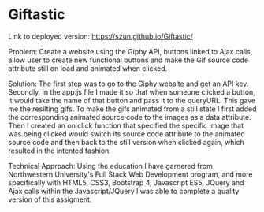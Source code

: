 # Giftastic

Link to deployed version: https://szun.github.io/Giftastic/

Problem: Create a website using the Giphy API, buttons linked to Ajax calls, allow user to create new functional buttons and make the Gif source code attribute still on load and animated when clicked. 

Solution: The first step was to go to the Giphy website and get an API key. Secondly, in the app.js file I made it so that when someone clicked a button, it would take the name of that button and pass it to the queryURL. This gave me the resilting gifs. To make the gifs animated from a still state I first added the corresponding animated source code to the images as a data attribute. Then I created an on click function that specified the specific image that was being clicked would switch its source code attribute to the animated source code and then back to the still version when clicked again, which resulted in the intented fashion. 

Technical Approach: Using the education I have garnered from Northwestern University's Full Stack Web Development program, and more specifically with HTML5, CSS3, Bootstrap 4, Javascript ES5, JQuery and Ajax calls within the Javascript/JQuery I was able to complete a quality version of this assigment. 
